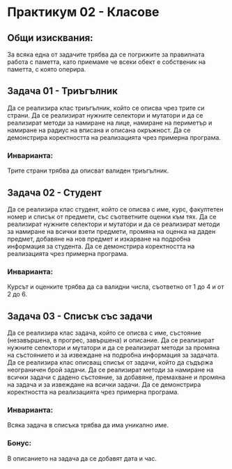 # Практикум 02 - Класове

## Общи изисквания:
За всяка една от задачите трябва да се погрижите за правилната работа с паметта, като приемаме че всеки обект е собственик на паметта, с която оперира.

## Задача 01 - Триъгълник
Да се реализира клас триъгълник, който се описва чрез трите си страни. Да се реализират нужните селектори и мутатори и да се реализират методи за намиране на лице, намиране на периметър и намиране на радиус на вписана и описана окръжност. Да се демонстрира коректността на реализацията чрез примерна програма.

### Инварианта:
Трите страни трябва да описват валиден триъгълник.

## Задача 02 - Студент
Да се реализира клас студент, който се описва с име, курс, факултетен номер и списък от предмети, със съответните оценки към тях. Да се реализират нужните селектори и мутатори и да се реализират методи за намиране на всички взети предмети, промяна на оценка на даден предмет, добавяне на нов предмет и изкарване на подробна информация за студента. Да се демонстрира коректността на реализацията чрез примерна програма.

### Инварианта:
Курсът и оценките трябва да са валидни числа, съответно от 1 до 4 и от 2 до 6.

## Задача 03 - Списък със задачи
Да се реализира клас задача, който се описва с име, състояние (незавършена, в прогрес, завършена) и описание. Да се реализират нужните селектори и мутатори и да се реализират методи за промяна на състоянието и за извеждане на подробна информация за задачата. Да се реализира клас описващ списък от задачи, който да съдържа неограничен брой задачи. Да се реализират методи за намиране на всички задачи с дадено състояние, за добавяне, премахване и промяна на задача и за извеждане на всички задачи. Да се демонстрира коректността на реализацията чрез примерна програма.

### Инварианта:
Всяка задача в списъка трябва да има уникално име.

### Бонус: 
В описанието на задача да се добавят дата и час.